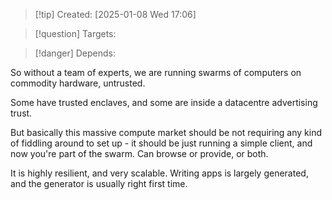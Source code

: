 
>[!tip] Created: [2025-01-08 Wed 17:06]

>[!question] Targets: 

>[!danger] Depends: 

So without a team of experts, we are running swarms of computers on commodity hardware, untrusted.

Some have trusted enclaves, and some are inside a datacentre advertising trust.

But basically this massive compute market should be not requiring any kind of fiddling around to set up - it should be just running a simple client, and now you're part of the swarm.  Can browse or provide, or both.

It is highly resilient, and very scalable.  Writing apps is largely generated, and the generator is usually right first time.